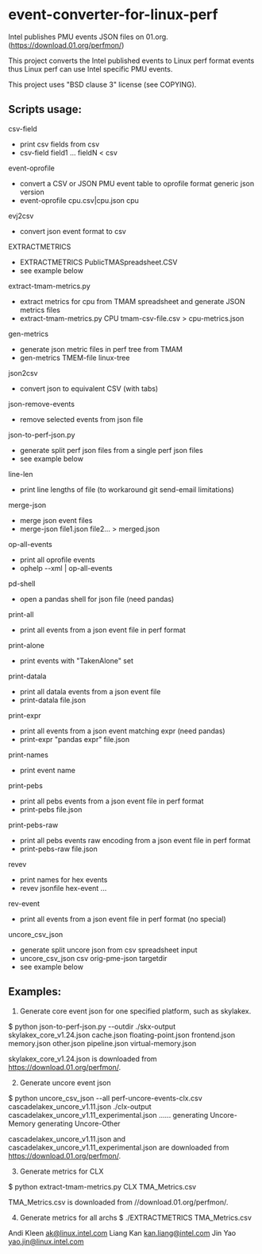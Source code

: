 # event-converter-for-linux-perf

Intel publishes PMU events JSON files on 01.org.
(https://download.01.org/perfmon/)

This project converts the Intel published events to Linux perf format
events thus Linux perf can use Intel specific PMU events.

This project uses "BSD clause 3" license (see COPYING).

Scripts usage:
--------------
csv-field
  - print csv fields from csv
  - csv-field field1 ... fieldN < csv

event-oprofile
  - convert a CSV or JSON PMU event table to oprofile format generic json version
  - event-oprofile cpu.csv|cpu.json cpu

evj2csv
  - convert json event format to csv

EXTRACTMETRICS
  - EXTRACTMETRICS PublicTMASpreadsheet.CSV
  - see example below

extract-tmam-metrics.py
  - extract metrics for cpu from TMAM spreadsheet and generate JSON metrics files
  - extract-tmam-metrics.py CPU tmam-csv-file.csv > cpu-metrics.json

gen-metrics
  - generate json metric files in perf tree from TMAM
  - gen-metrics TMEM-file linux-tree

json2csv
  - convert json to equivalent CSV (with tabs)

json-remove-events
  - remove selected events from json file

json-to-perf-json.py
  - generate split perf json files from a single perf json files
  - see example below

line-len
  - print line lengths of file (to workaround git send-email limitations)

merge-json
  - merge json event files
  - merge-json file1.json file2... > merged.json

op-all-events
  - print all oprofile events
  - ophelp --xml | op-all-events

pd-shell
  - open a pandas shell for json file (need pandas)

print-all
  - print all events from a json event file in perf format

print-alone
  - print events with "TakenAlone" set

print-datala
  - print all datala events from a json event file
  - print-datala file.json

print-expr
  - print all events from a json event matching expr (need pandas)
  - print-expr "pandas expr" file.json

print-names
  - print event name

print-pebs
  - print all pebs events from a json event file in perf format
  - print-pebs file.json

print-pebs-raw
  - print all pebs events raw encoding from a json event file in perf format
  - print-pebs-raw file.json

revev
  - print names for hex events
  - revev jsonfile hex-event ...

rev-event
  - print all events from a json event file in perf format (no special)

uncore_csv_json
  - generate split uncore json from csv spreadsheet input
  - uncore_csv_json csv orig-pme-json targetdir
  - see example below

Examples:
---------
1. Generate core event json for one specified platform, such as skylakex.

$ python json-to-perf-json.py --outdir ./skx-output skylakex_core_v1.24.json
cache.json
floating-point.json
frontend.json
memory.json
other.json
pipeline.json
virtual-memory.json

skylakex_core_v1.24.json is downloaded from https://download.01.org/perfmon/.

2. Generate uncore event json

$ python uncore_csv_json --all perf-uncore-events-clx.csv cascadelakex_uncore_v1.11.json ./clx-output cascadelakex_uncore_v1.11_experimental.json
......
generating Uncore-Memory
generating Uncore-Other

cascadelakex_uncore_v1.11.json and cascadelakex_uncore_v1.11_experimental.json
are downloaded from https://download.01.org/perfmon/.

3. Generate metrics for CLX

$ python extract-tmam-metrics.py CLX TMA_Metrics.csv

TMA_Metrics.csv is downloaded from //download.01.org/perfmon/.

4. Generate metrics for all archs
$ ./EXTRACTMETRICS TMA_Metrics.csv

Andi Kleen <ak@linux.intel.com>
Liang Kan <kan.liang@intel.com>
Jin Yao <yao.jin@linux.intel.com>
